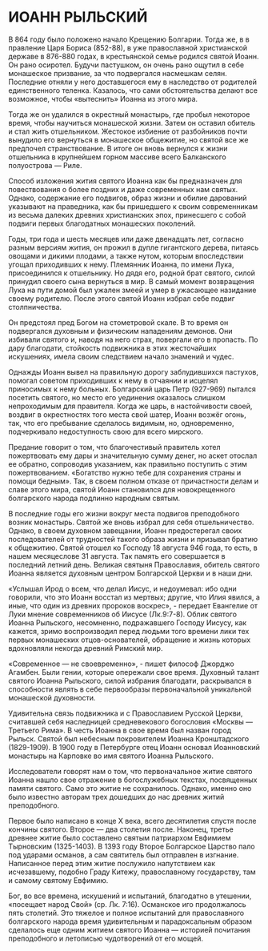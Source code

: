 # ИОАНН РЫЛЬСКИЙ

В 864 году было положено начало Крещению Болгарии. Тогда же, в в правление Царя Бориса (852-88), в уже православной христианской державе в 876-880 годах, в крестьянской семье родился святой Иоанн. Он рано осиротел. Будучи пастушком, он очень рано ощутил в себе монашеское призвание, за что подвергался насмешкам селян. Последние отняли у него доставшегося ему в наследство от родителей единственного теленка. Казалось, что сами обстоятельства делают все возможное, чтобы «вытеснить» Иоанна из этого мира.

Тогда же он удалился в окрестный монастырь, где пробыл некоторое время, чтобы научиться монашеской жизни. Затем он оставил обитель и стал жить отшельником. Жестокое избиение от разбойников почти вынудило его вернуться в монашеское общежитие, но святой все же предпочел странствование. В итоге он вновь вернулся к жизни отшельника в крупнейшем горном массиве всего Балканского полуострова — Риле.

Способ изложения жития святого Иоанна как бы предназначен для повествования о более поздних и даже современных нам святых. Однако, содержание его подвигов, образ жизни и обилие дарований указывают на праведника, как бы пришедшего к своим современникам из весьма далеких древних христианских эпох, принесшего с собой подвиги первых благодатных монашеских поколений.

Годы, три года и шесть месяцев или даже двенадцать лет, согласно разным версиям жития, он прожил в дупле гигантского дерева, питаясь овощами и дикими плодами, а также нутом, которым впоследствии угощал приходивших к нему. Племянник Иоанна, по имени Лука, присоединился к отшельнику. Но дядя его, родной брат святого, силой принудил своего сына вернуться в мир. В самый момент возвращения Лука на пути домой был ужален змеей и умер в ужасающее назидание своему родителю. После этого святой Иоанн избрал себе подвиг столпничества.

Он предстоял пред Богом на стометровой скале. В то время он подвергался духовным и физическим нападениям демонов. Они избивали святого и, наводя на него страх, повергали его в пропасть. По дару благодати, стойкость подвижника в этих жесточайших искушениях, имела своим следствием начало знамений и чудес.

Однажды Иоанн вывел на правильную дорогу заблудившихся пастухов, помогал советом приходивших к нему в отчаянии и исцелял приносимых к нему больных. Болгарский царь Петр (927-969) пытался посетить святого, но место его уединения оказалось слишком непроходимым для правителя. Когда же царь, в настойчивости своей, воздвиг в окрестностях того места свой шатер, Иоанн возжёг огонь, так, что его пребывание сделалось видимым, но, одновременно, подчеркивало недоступность свою для всего мирского.

Предание говорит о том, что благочестивый правитель хотел пожертвовать ему дары и значительную сумму денег, но аскет отослал ее обратно, сопроводив указанием, как правильно поступить с этим пожертвованием. «Богатство нужно тебе для сохранения страны и помощи бедным». Так, в своем полном отказе от причастности делам и славе этого мира, святой Иоанн становился для новокрещенного болгарского народа подлинно народным святым.

В последние годы его жизни вокруг места подвигов преподобного возник монастырь. Святой же вновь избрал для себя отшельничество. Однако, в своем духовном завещании, Иоанн предостерегал своих последователей от трудностей такого образа жизни и призывал братию к общежитию. Святой отошел ко Господу 18 августа 946 года, то есть, в нашем месяцеслове 31 августа. Так память его совершается в последний летний день. Великая святыня Православия, обитель святого Иоанна является духовным центром Болгарской Церкви и в наши дни.

«Услышал Ирод о всем, что делал Иисус, и недоумевал: ибо одни говорили, что это Иоанн восстал из мертвых; другие, что Илия явился, а иные, что один из древних пророков воскрес», - передает Евангелие от Луки мнение современников об Иисусе (Лк.9:7-8). Облик святого Иоанна Рыльского, несомненно, подражавшего Господу Иисусу, как кажется, зримо воспроизводил перед людьми того времени лики тех первых монашеских отцов-основателей, обращение и жизнь которых вдохновляли некогда древний Римский мир.

«Современное — не своевременно», - пишет философ Джорджо Агамбен. Были гении, которые опережали свое время. Духовный талант святого Иоанна Рыльского, силой избрания благодати, раскрывался в способности являть в себе первообразы первоначальной уникальной монашеской духовности.

Удивительна связь подвижника и с Православием Русской Церкви, считавшей себя наследницей средневекового богословия «Москвы — Третьего Рима». В честь Иоанна в свое время был назван город Рыльск. Святой был небесным покровителем Иоанна Кронштадского (1829-1909). В 1900 году в Петербурге отец Иоанн основал Иоанновский монастырь на Карповке во имя святого Иоанна Рыльского.

Исследователи говорят нам о том, что первоначальное житие святого Иоанна нашло свое отражение в богослужебных текстах, посвященных памяти святого. Само это житие не сохранилось. Однако, именно оно было известно авторам трех дошедших до нас древних житий преподобного.

Первое было написано в конце Х века, всего десятилетия спустя после кончины святого. Второе — два столетия после. Наконец, третье древнее житие было составлено святым патриархом Евфимием Тырновским (1325-1403). В 1393 году Второе Болгарское Царство пало под ударами османов, а сам святитель был отправлен в изгнание. Написанное перед этим житие послужило напутствием как исчезавшему, подобно Граду Китежу, православному государству, там и самому святому Евфимию.

Бог, во все времена, искушений и испытаний, благодатно в утешении, «посещает народ Свой» (ср. Лк. 7:16). Османское иго продолжалось пять столетий. Это тяжелое и полное испытаний для православного болгарского народа время удивительным и парадоксальным образом сделалось еще одним житием святого Иоанна — историей почитания преподобного и летописью чудотворений от его мощей.
